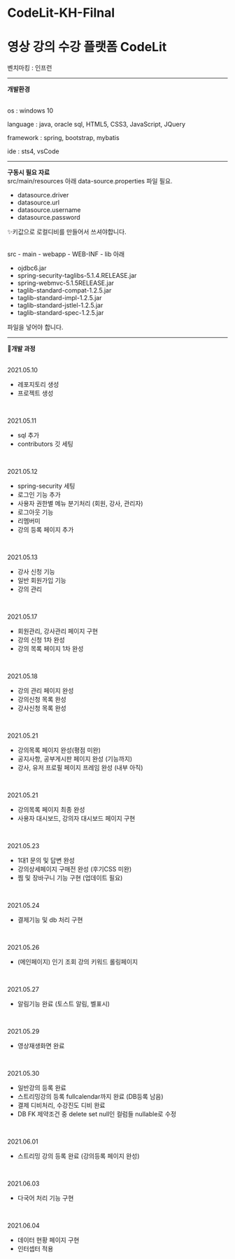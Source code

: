 # CodeLit-KH-Filnal



영상 강의 수강 플랫폼 CodeLit
==============================

벤치마킹 : 인프런


------------------------------------------
**개발환경**
<br/><br/>

os : windows 10

language : java, oracle sql, HTML5, CSS3, JavaScript, JQuery

framework : spring, bootstrap, mybatis

ide : sts4, vsCode

------------------------------------------
**구동시 필요 자료**
<br/>
src/main/resources 아래 data-source.properties 파일 필요. </br>
 - datasource.driver
 - datasource.url
 - datasource.username
 - datasource.password

✨키값으로 로컬디비를 만들어서 쓰셔야합니다.
<br/><br/>

src - main - webapp - WEB-INF - lib 아래</br>
 - ojdbc6.jar
 - spring-security-taglibs-5.1.4.RELEASE.jar
 - spring-webmvc-5.1.5RELEASE.jar
 - taglib-standard-compat-1.2.5.jar
 - taglib-standard-impl-1.2.5.jar
 - taglib-standard-jstlel-1.2.5.jar
 - taglib-standard-spec-1.2.5.jar

파일을 넣어야 합니다.

------------------------------------------
**🎇개발 과정**
<br/><br/>

2021.05.10
* 레포지토리 생성 
* 프로젝트 생성
<br/>

2021.05.11
* sql 추가  
* contributors 깃 세팅
<br/>

2021.05.12
* spring-security 세팅
* 로그인 기능 추가
* 사용자 권한별 메뉴 분기처리 (회원, 강사, 관리자)
* 로그아웃 기능
* 리멤버미 
* 강의 등록 페이지 추가
<br/>

2021.05.13
* 강사 신청 기능
* 일반 회원가입 기능
* 강의 관리
<br/>

2021.05.17
* 회원관리, 강사관리 페이지 구현
* 강의 신청 1차 완성
* 강의 목록 페이지 1차 완성
<br/>

2021.05.18
* 강의 관리 페이지 완성
* 강의신청 목록 완성
* 강사신청 목록 완성
<br/>

2021.05.21
* 강의목록 페이지 완성(평점 미완)
* 공지사항, 공부게시판 페이지 완성 (기능까지)
* 강사, 유저 프로필 페이지 프레임 완성 (내부 아직)
<br/>

2021.05.21
* 강의목록 페이지 최종 완성
* 사용자 대시보드, 강의자 대시보드 페이지 구현
<br/>

2021.05.23
* 1대1 문의 및 답변 완성
* 강의상세페이지 구매전 완성 (후기CSS 미완)
* 찜 및 장바구니 기능 구현 (업데이트 필요)
<br/>

2021.05.24
* 결제기능 및 db 처리 구현
<br/>

2021.05.26
* (메인페이지) 인기 조회 강의 키워드 롤링페이지
<br/>

2021.05.27
* 알림기능 완료 (토스트 알림, 벨표시)
<br/>

2021.05.29
* 영상재생화면 완료
<br/>

2021.05.30
* 일반강의 등록 완료
* 스트리밍강의 등록 fullcalendar까지 완료 (DB등록 남음)
* 결제 디비처리, 수강진도 디비 완료
* DB FK 제약조건 중 delete set null인 컬럼들 nullable로 수정
<br/>

2021.06.01
* 스트리밍 강의 등록 완료 (강의등록 페이지 완성)
<br/>

2021.06.03
* 다국어 처리 기능 구현
<br/>

2021.06.04
* 데이터 현황 페이지 구현
* 인터셉터 적용
<br/>
